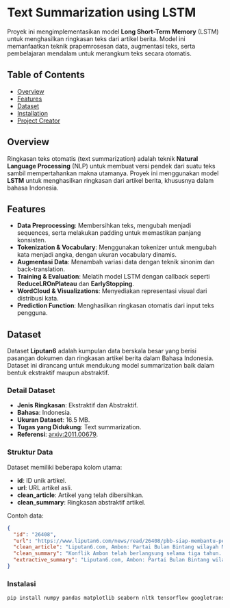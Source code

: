 # Text Summarization using LSTM

Proyek ini mengimplementasikan model **Long Short-Term Memory** (LSTM) untuk menghasilkan ringkasan teks dari artikel berita. Model ini memanfaatkan teknik prapemrosesan data, augmentasi teks, serta pembelajaran mendalam untuk merangkum teks secara otomatis.

## Table of Contents

- [Overview](#overview)
- [Features](#features)
- [Dataset](#dataset)
- [Installation](#installation)
- [Project Creator](#project-creator)

## Overview

Ringkasan teks otomatis (text summarization) adalah teknik **Natural Language Processing** (NLP) untuk membuat versi pendek dari suatu teks sambil mempertahankan makna utamanya. Proyek ini menggunakan model **LSTM** untuk menghasilkan ringkasan dari artikel berita, khususnya dalam bahasa Indonesia.

## Features

- **Data Preprocessing**: Membersihkan teks, mengubah menjadi sequences, serta melakukan padding untuk memastikan panjang konsisten.
- **Tokenization & Vocabulary**: Menggunakan tokenizer untuk mengubah kata menjadi angka, dengan ukuran vocabulary dinamis.
- **Augmentasi Data**: Menambah variasi data dengan teknik sinonim dan back-translation.
- **Training & Evaluation**: Melatih model LSTM dengan callback seperti **ReduceLROnPlateau** dan **EarlyStopping**.
- **WordCloud & Visualizations**: Menyediakan representasi visual dari distribusi kata.
- **Prediction Function**: Menghasilkan ringkasan otomatis dari input teks pengguna.

## Dataset

Dataset **Liputan6** adalah kumpulan data berskala besar yang berisi pasangan dokumen dan ringkasan artikel berita dalam Bahasa Indonesia. Dataset ini dirancang untuk mendukung model summarization baik dalam bentuk ekstraktif maupun abstraktif.

### Detail Dataset

- **Jenis Ringkasan**: Ekstraktif dan Abstraktif.
- **Bahasa**: Indonesia.
- **Ukuran Dataset**: 16.5 MB.
- **Tugas yang Didukung**: Text summarization.
- **Referensi**: [arxiv:2011.00679](https://arxiv.org/abs/2011.00679).

### Struktur Data

Dataset memiliki beberapa kolom utama:
- **id**: ID unik artikel.
- **url**: URL artikel asli.
- **clean_article**: Artikel yang telah dibersihkan.
- **clean_summary**: Ringkasan abstraktif artikel.

Contoh data:

```json
{
  "id": "26408",
  "url": "https://www.liputan6.com/news/read/26408/pbb-siap-membantu-penyelesaian-konflik-ambon",
  "clean_article": "Liputan6.com, Ambon: Partai Bulan Bintang wilayah Maluku bertekad membantu pemerintah menyelesaikan konflik di provinsi tersebut...",
  "clean_summary": "Konflik Ambon telah berlangsung selama tiga tahun. Partai Bulan Bintang wilayah Maluku siap membantu pemerintah menyelesaikan kasus di provinsi tersebut.",
  "extractive_summary": "Liputan6.com, Ambon: Partai Bulan Bintang wilayah Maluku bertekad membantu pemerintah menyelesaikan konflik di provinsi tersebut."
}
```

### Instalasi

```python
pip install numpy pandas matplotlib seaborn nltk tensorflow googletrans wordcloud scikit-learn

```

